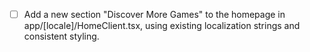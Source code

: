 - [ ] Add a new section "Discover More Games" to the homepage in app/[locale]/HomeClient.tsx, using existing localization strings and consistent styling.
